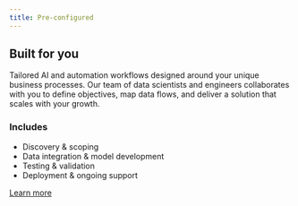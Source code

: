 ```yaml
---
title: Pre-configured
---
```


<h2>Built for you</h2>
<p>Tailored AI and automation workflows designed around your unique business processes. Our team of data scientists and engineers collaborates with you to define objectives, map data flows, and deliver a solution that scales with your growth.</p>
<h3>Includes</h3>
<ul>
<li>Discovery & scoping</li>
<li>Data integration & model development</li>
<li>Testing & validation</li>
<li>Deployment & ongoing support</li>
</ul>
<a href="/contact " class="btn-primary">Learn more</a>
